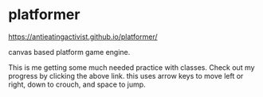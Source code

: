 # platformer

https://antieatingactivist.github.io/platformer/

canvas based platform game engine.

This is me getting some much needed practice with classes. Check out my progress by clicking the above link. this uses arrow keys to move left or right, down to crouch, and space to jump.


